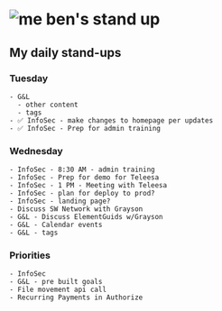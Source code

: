 # ![me](https://avatars2.githubusercontent.com/u/5232044?s=50&v=4) ben's stand up

## My daily stand-ups
      
### Tuesday
    - G&L
      - other content
      - tags
    - ✅ InfoSec - make changes to homepage per updates
    - ✅ InfoSec - Prep for admin training

### Wednesday

    - InfoSec - 8:30 AM - admin training
    - InfoSec - Prep for demo for Teleesa
    - InfoSec - 1 PM - Meeting with Teleesa
    - InfoSec - plan for deploy to prod?
    - InfoSec - landing page?
    - Discuss SW Network with Grayson
    - G&L - Discuss ElementGuids w/Grayson
    - G&L - Calendar events
    - G&L - tags
    
### Priorities 
   
    - InfoSec
    - G&L - pre built goals
    - File movement api call
    - Recurring Payments in Authorize
